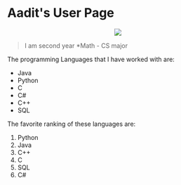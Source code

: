 # Aadit's User Page

<p align="center">
  <img src="https://user-images.githubusercontent.com/97692709/230689442-d839bea1-f750-4726-b4ff-216f0420279f.jpg">
</p>

>I am second year *Math - CS major



The programming Languages that I have worked with are:
 - Java
 - Python
 - C
 - C#
 - C++
 - SQL

The favorite ranking of these languages are:
1. Python
2. Java
3. C++
4. C
5. SQL
6. C#


